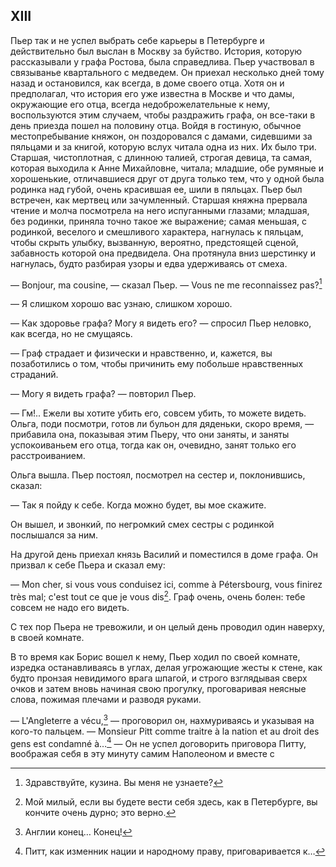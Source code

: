## XIII

Пьер так и не успел выбрать себе карьеры в Петербурге и действительно был выслан в Москву за буйство. История, которую рассказывали у графа Ростова, была справедлива. Пьер участвовал в связыванье квартального с медведем. Он приехал несколько дней тому назад и остановился, как всегда, в доме своего отца. Хотя он и предполагал, что история его уже известна в Москве и что дамы, окружающие его отца, всегда недоброжелательные к нему, воспользуются этим случаем, чтобы раздражить графа, он все-таки в день приезда пошел на половину отца. Войдя в гостиную, обычное местопребывание княжон, он поздоровался с дамами, сидевшими за пяльцами и за книгой, которую вслух читала одна из них. Их было три. Старшая, чистоплотная, с длинною талией, строгая девица, та самая, которая выходила к Анне Михайловне, читала; младшие, обе румяные и хорошенькие, отличавшиеся друг от друга только тем, что у одной была родинка над губой, очень красившая ее, шили в пяльцах. Пьер был встречен, как мертвец или зачумленный. Старшая княжна прервала чтение и молча посмотрела на него испуганными глазами; младшая, без родинки, приняла точно такое же выражение; самая меньшая, с родинкой, веселого и смешливого характера, нагнулась к пяльцам, чтобы скрыть улыбку, вызванную, вероятно, предстоящей сценой, забавность которой она предвидела. Она протянула вниз шерстинку и нагнулась, будто разбирая узоры и едва удерживаясь от смеха.

— Bonjour, ma cousine, — сказал Пьер. — Vous ne me reconnaissez pas?[^134]

— Я слишком хорошо вас узнаю, слишком хорошо.

— Как здоровье графа? Могу я видеть его? — спросил Пьер неловко, как всегда, но не смущаясь.

— Граф страдает и физически и нравственно, и, кажется, вы позаботились о том, чтобы причинить ему побольше нравственных страданий.

— Могу я видеть графа? — повторил Пьер.

— Гм!.. Ежели вы хотите убить его, совсем убить, то можете видеть. Ольга, поди посмотри, готов ли бульон для дяденьки, скоро время, — прибавила она, показывая этим Пьеру, что они заняты, и заняты успокоиваньем его отца, тогда как он, очевидно, занят только его расстроиванием.

Ольга вышла. Пьер постоял, посмотрел на сестер и, поклонившись, сказал:

— Так я пойду к себе. Когда можно будет, вы мое скажите.

Он вышел, и звонкий, по негромкий смех сестры с родинкой послышался за ним.

На другой день приехал князь Василий и поместился в доме графа. Он призвал к себе Пьера и сказал ему:

— Mon cher, si vous vous conduisez ici, comme à Pétersbourg, vous finirez très mal; c'est tout ce que je vous dis[^135]. Граф очень, очень болен: тебе совсем не надо его видеть.

С тех пор Пьера не тревожили, и он целый день проводил один наверху, в своей комнате.

В то время как Борис вошел к нему, Пьер ходил по своей комнате, изредка останавливаясь в углах, делая угрожающие жесты к стене, как будто пронзая невидимого врага шпагой, и строго взглядывая сверх очков и затем вновь начиная свою прогулку, проговаривая неясные слова, пожимая плечами и разводя руками.

— L'Angleterre a vécu,[^136] — проговорил он, нахмуриваясь и указывая на кого-то пальцем. — Monsieur Pitt comme traitre à la nation et au droit des gens est condamné à…[^137] — Он не успел договорить приговора Питту, воображая себя в эту минуту самим Наполеоном и вместе с

[^134]: Здравствуйте, кузина. Вы меня не узнаете?

[^135]: Мой милый, если вы будете вести себя здесь, как в Петербурге, вы кончите очень дурно; это верно.

[^136]: Англии конец… Конец!

[^137]: Питт, как изменник нации и народному праву, приговаривается к…